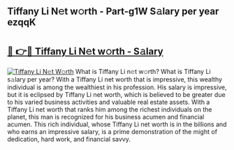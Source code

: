 ## Tiffany Li N𝚎t w𝚘rth - Part-g1W S𝚊lary per year ezqqK

# <h2><a href="http://gc1t53j.nevu.top/?p=Tiffany+Li">🔗 👉🔴 Tiffany Li N𝚎t w𝚘rth - S𝚊lary</a></h2>

[![Tiffany Li N𝚎t W𝚘rth](https://i.imgur.com/Oavwk0R.jpeg)](http://gc1t53j.nevu.top/?p=Tiffany+Li)
What is Tiffany Li n𝚎t w𝚘rth? What is Tiffany Li s𝚊lary per year?
With a Tiffany Li net worth that is impressive, this wealthy individual is among the wealthiest in his profession. His salary is impressive, but it is eclipsed by Tiffany Li net worth, which is believed to be greater due to his varied business activities and valuable real estate assets. With a Tiffany Li net worth that ranks him among the richest individuals on the planet, this man is recognized for his business acumen and financial acumen. This rich individual, whose Tiffany Li net worth is in the billions and who earns an impressive salary, is a prime demonstration of the might of dedication, hard work, and financial savvy.
